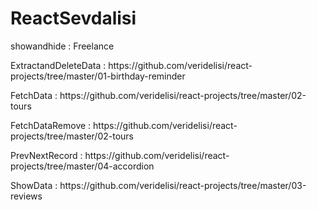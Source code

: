 # ReactSevdalisi
<p> showandhide : Freelance </p>
<p> ExtractandDeleteData : https://github.com/veridelisi/react-projects/tree/master/01-birthday-reminder </p>
<p>FetchData : https://github.com/veridelisi/react-projects/tree/master/02-tours</p>
<p>FetchDataRemove : https://github.com/veridelisi/react-projects/tree/master/02-tours</p>
<p>PrevNextRecord : https://github.com/veridelisi/react-projects/tree/master/04-accordion</p>
<p>ShowData : https://github.com/veridelisi/react-projects/tree/master/03-reviews</p>

